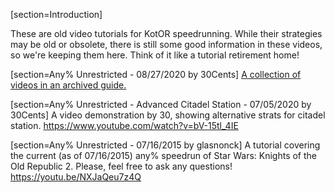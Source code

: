 [section=Introduction]

These are old video tutorials for KotOR speedrunning.  While their strategies may be old or obsolete, there is still some good information in these videos, so we're keeping them here.  Think of it like a tutorial retirement home!

[section=Any% Unrestricted - 08/27/2020 by 30Cents]
[A collection of videos in an archived guide.](https://web.archive.org/web/20210802004558/https://www.speedrun.com/kotor2/guide/jlijs)

[section=Any% Unrestricted - Advanced Citadel Station - 07/05/2020 by 30Cents]
A video demonstration by 30, showing alternative strats for citadel station.
https://www.youtube.com/watch?v=bV-15tl_4IE

[section=Any% Unrestricted - 07/16/2015 by glasnonck]
A tutorial covering the current (as of 07/16/2015) any% speedrun of Star Wars: Knights of the Old Republic 2. Please, feel free to ask any questions!
https://youtu.be/NXJaQeu7z4Q